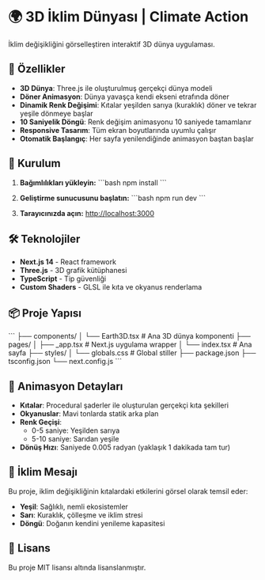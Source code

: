 # 🌍 3D İklim Dünyası | Climate Action

İklim değişikliğini görselleştiren interaktif 3D dünya uygulaması.

## 🎯 Özellikler

- **3D Dünya**: Three.js ile oluşturulmuş gerçekçi dünya modeli
- **Döner Animasyon**: Dünya yavaşça kendi ekseni etrafında döner
- **Dinamik Renk Değişimi**: Kıtalar yeşilden sarıya (kuraklık) döner ve tekrar yeşile dönmeye başlar
- **10 Saniyelik Döngü**: Renk değişim animasyonu 10 saniyede tamamlanır
- **Responsive Tasarım**: Tüm ekran boyutlarında uyumlu çalışır
- **Otomatik Başlangıç**: Her sayfa yenilendiğinde animasyon baştan başlar

## 🚀 Kurulum

1. **Bağımlılıkları yükleyin:**
   \`\`\`bash
   npm install
   \`\`\`

2. **Geliştirme sunucusunu başlatın:**
   \`\`\`bash
   npm run dev
   \`\`\`

3. **Tarayıcınızda açın:**
   [http://localhost:3000](http://localhost:3000)

## 🛠️ Teknolojiler

- **Next.js 14** - React framework
- **Three.js** - 3D grafik kütüphanesi
- **TypeScript** - Tip güvenliği
- **Custom Shaders** - GLSL ile kıta ve okyanus renderlama

## 📦 Proje Yapısı

\`\`\`
├── components/
│   └── Earth3D.tsx          # Ana 3D dünya komponenti
├── pages/
│   ├── _app.tsx             # Next.js uygulama wrapper
│   └── index.tsx            # Ana sayfa
├── styles/
│   └── globals.css          # Global stiller
├── package.json
├── tsconfig.json
└── next.config.js
\`\`\`

## 🎨 Animasyon Detayları

- **Kıtalar**: Procedural şaderler ile oluşturulan gerçekçi kıta şekilleri
- **Okyanuslar**: Mavi tonlarda statik arka plan
- **Renk Geçişi**: 
  - 0-5 saniye: Yeşilden sarıya
  - 5-10 saniye: Sarıdan yeşile
- **Dönüş Hızı**: Saniyede 0.005 radyan (yaklaşık 1 dakikada tam tur)

## 🌱 İklim Mesajı

Bu proje, iklim değişikliğinin kıtalardaki etkilerini görsel olarak temsil eder:
- **Yeşil**: Sağlıklı, nemli ekosistemler
- **Sarı**: Kuraklık, çölleşme ve iklim stresi
- **Döngü**: Doğanın kendini yenileme kapasitesi

## 📝 Lisans

Bu proje MIT lisansı altında lisanslanmıştır. 